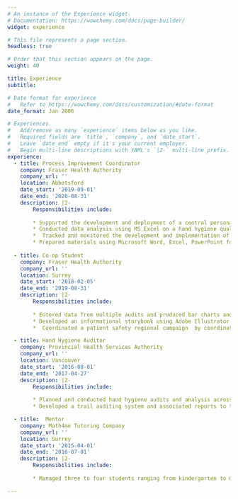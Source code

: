 ```yaml
---
# An instance of the Experience widget.
# Documentation: https://wowchemy.com/docs/page-builder/
widget: experience

# This file represents a page section.
headless: true

# Order that this section appears on the page.
weight: 40

title: Experience
subtitle:

# Date format for experience
#   Refer to https://wowchemy.com/docs/customization/#date-format
date_format: Jan 2006

# Experiences.
#   Add/remove as many `experience` items below as you like.
#   Required fields are `title`, `company`, and `date_start`.
#   Leave `date_end` empty if it's your current employer.
#   Begin multi-line descriptions with YAML's `|2-` multi-line prefix.
experience:
  - title: Process Improvement Coordinator
    company: Fraser Health Authority
    company_url: ''
    location: Abbotsford
    date_start: '2019-09-01'
    date_end: '2020-08-31'
    description: |2-
        Responsibilities include:
        
        * Supported the development and deployment of a central personal protective equipment tracking system during the COVID-19 pandemic to support decision-making for future supply orders
        * Conducted data analysis using MS Excel on a hand hygiene quality improvement project to identify improvements following a hand hygiene intervention and improve MRSA rates
        *  Tracked and monitored the development and implementation of quality improvement initiatives in alignment with Fraser Health’s patient safety priorities
        * Prepared materials using Microsoft Word, Excel, PowerPoint for presentations and workshops to coordinate quality improvement projects following Lean Six Sigma methodology
        
  - title: Co-op Student
    company: Fraser Health Authority
    company_url: ''
    location: Surrey
    date_start: '2018-02-05'
    date_end: '2019-08-31'
    description: |2-
        Responsibilities include:
        
        * Entered data from multiple audits and produced bar charts and other visuals using Microsoft Excel and Piktochart to visually summarize findings into a report for senior leadership
        * Developed an informational storybook using Adobe Illustrator and Microsoft Publisher to improve staff engagement and knowledge about the portfolio
        *  Coordinated a patient safety regional campaign  by coordinating meetings, producing supporting materials (i.e. discussion guides, templates and presentations) and maintaining all associated webpages 

  - title: Hand Hygiene Auditor
    company: Provincial Health Services Authority
    company_url: ''
    location: Vancouver
    date_start: '2016-08-01'
    date_end: '2017-04-27'
    description: |2-
        Responsibilities include:
        
        * Planned and conducted hand hygiene audits and analysis across all PHSA sites to ensure compliance with hand hygiene and infection control practices
        * Developed a trail auditing system and associated reports to test compliance which provided effective feedback regarding screening form completion

  - title:  Mentor
    company: Math4me Tutoring Company
    company_url: ''
    location: Surrey
    date_start: '2015-04-01'
    date_end: '2016-07-01'
    description: |2-
        Responsibilities include:
        
        * Managed three to four students ranging from kindergarten to Grade 12 at a time, rotating to provide support to each person on vareity of subjects

---
```


 
